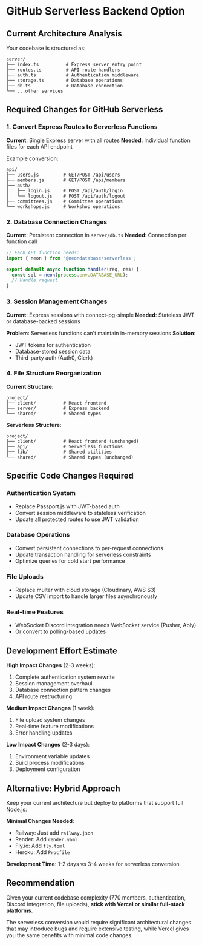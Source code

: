 # GitHub Serverless Backend Option

## Current Architecture Analysis

Your codebase is structured as:
```
server/
├── index.ts          # Express server entry point
├── routes.ts         # API route handlers
├── auth.ts           # Authentication middleware
├── storage.ts        # Database operations
├── db.ts             # Database connection
└── ...other services
```

## Required Changes for GitHub Serverless

### 1. Convert Express Routes to Serverless Functions

**Current**: Single Express server with all routes
**Needed**: Individual function files for each API endpoint

Example conversion:
```
api/
├── users.js         # GET/POST /api/users
├── members.js       # GET/POST /api/members  
├── auth/
│   ├── login.js     # POST /api/auth/login
│   └── logout.js    # POST /api/auth/logout
├── committees.js    # Committee operations
└── workshops.js     # Workshop operations
```

### 2. Database Connection Changes

**Current**: Persistent connection in `server/db.ts`
**Needed**: Connection per function call

```javascript
// Each API function needs:
import { neon } from '@neondatabase/serverless';

export default async function handler(req, res) {
  const sql = neon(process.env.DATABASE_URL);
  // Handle request
}
```

### 3. Session Management Changes

**Current**: Express sessions with connect-pg-simple
**Needed**: Stateless JWT or database-backed sessions

**Problem**: Serverless functions can't maintain in-memory sessions
**Solution**: 
- JWT tokens for authentication
- Database-stored session data
- Third-party auth (Auth0, Clerk)

### 4. File Structure Reorganization

**Current Structure**:
```
project/
├── client/          # React frontend
├── server/          # Express backend
└── shared/          # Shared types
```

**Serverless Structure**:
```
project/
├── client/          # React frontend (unchanged)
├── api/             # Serverless functions
├── lib/             # Shared utilities
└── shared/          # Shared types (unchanged)
```

## Specific Code Changes Required

### Authentication System
- Replace Passport.js with JWT-based auth
- Convert session middleware to stateless verification
- Update all protected routes to use JWT validation

### Database Operations
- Convert persistent connections to per-request connections
- Update transaction handling for serverless constraints
- Optimize queries for cold start performance

### File Uploads
- Replace multer with cloud storage (Cloudinary, AWS S3)
- Update CSV import to handle larger files asynchronously

### Real-time Features
- WebSocket Discord integration needs WebSocket service (Pusher, Ably)
- Or convert to polling-based updates

## Development Effort Estimate

**High Impact Changes** (2-3 weeks):
1. Complete authentication system rewrite
2. Session management overhaul  
3. Database connection pattern changes
4. API route restructuring

**Medium Impact Changes** (1 week):
1. File upload system changes
2. Real-time feature modifications
3. Error handling updates

**Low Impact Changes** (2-3 days):
1. Environment variable updates
2. Build process modifications
3. Deployment configuration

## Alternative: Hybrid Approach

Keep your current architecture but deploy to platforms that support full Node.js:

**Minimal Changes Needed**:
- Railway: Just add `railway.json`
- Render: Add `render.yaml`
- Fly.io: Add `fly.toml`
- Heroku: Add `Procfile`

**Development Time**: 1-2 days vs 3-4 weeks for serverless conversion

## Recommendation

Given your current codebase complexity (770 members, authentication, Discord integration, file uploads), **stick with Vercel or similar full-stack platforms**. 

The serverless conversion would require significant architectural changes that may introduce bugs and require extensive testing, while Vercel gives you the same benefits with minimal code changes.